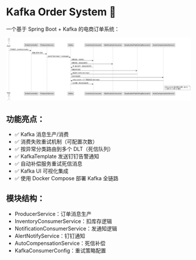 # Kafka Order System 🛒

一个基于 Spring Boot + Kafka 的电商订单系统：
<p align="center">
  <img src="architecture.png" alt="Kafka Order Flow" width="800">
</p>

## 功能亮点：

- ✅ Kafka 消息生产/消费
- ✅ 消费失败重试机制（可配置次数）
- ✅ 按异常分类路由到多个 DLT（死信队列）
- ✅ KafkaTemplate 发送钉钉告警通知
- ✅ 自动补偿服务重试死信消息
- ✅ Kafka UI 可视化集成
- ✅ 使用 Docker Compose 部署 Kafka 全链路

## 模块结构：

- ProducerService：订单消息生产
- InventoryConsumerService：扣库存逻辑
- NotificationConsumerService：发通知逻辑
- AlertNotifyService：钉钉通知
- AutoCompensationService：死信补偿
- KafkaConsumerConfig：重试策略配置
